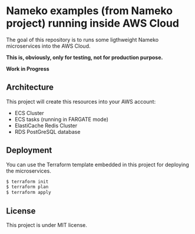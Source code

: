 # Nameko examples (from Nameko project) running inside AWS Cloud 

The goal of this repository is to runs some ligthweight Nameko microservices 
into the AWS Cloud.

**This is, obviously, only for testing, not for production purpose.**

**Work in Progress**

## Architecture

This project will create this resources into your AWS account:

- ECS Cluster
- ECS tasks (running in FARGATE mode)
- ElastiCache Redis Cluster
- RDS PostGreSQL database

## Deployment 

You can use the Terraform template embedded in this project for deploying the 
microservices.

```bash
$ terraform init
$ terraform plan
$ terraform apply
```

## License

This project is under MIT license.
